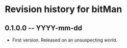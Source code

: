 # Revision history for bitMan

## 0.1.0.0 -- YYYY-mm-dd

* First version. Released on an unsuspecting world.
